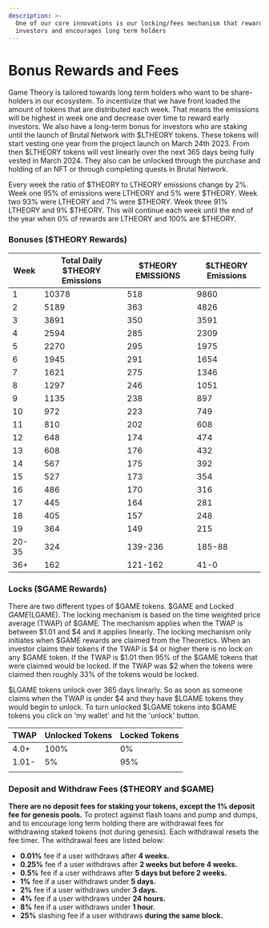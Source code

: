 ```yaml
---
description: >-
  One of our core innovations is our locking/fees mechanism that rewards early
  investors and encourages long term holders
---
```


# Bonus Rewards and Fees

Game Theory is tailored towards long term holders who want to be share-holders in our ecosystem. To incentivize that we have front loaded the amount of tokens that are distributed each week. That means the emissions will be highest in week one and decrease over time to reward early investors. We also have a long-term bonus for investors who are staking until the launch of Brutal Network with $LTHEORY tokens. These tokens will start vesting one year from the project launch on March 24th 2023. From then $LTHEORY tokens will vest linearly over the next 365 days being fully vested in March 2024. They also can be unlocked through the purchase and holding of an NFT or through completing quests in Brutal Network.&#x20;

Every week the ratio of $THEORY to LTHEORY emissions change by 2%. Week one 95% of emissions were LTHEORY and 5% were $THEORY. Week two 93% were LTHEORY and 7% were $THEORY. Week three 91% LTHEORY and 9% $THEORY. This will continue each week until the end of the year when 0% of rewards are LTHEORY and 100% are $THEORY.

### Bonuses ($THEORY Rewards)

| Week  | Total Daily $THEORY Emissions | $THEORY EMISSIONS | $LTHEORY Emissions |
| ----- | ----------------------------- | ----------------- | ------------------ |
| 1     | 10378                         | 518               | 9860               |
| 2     | 5189                          | 363               | 4826               |
| 3     | 3891                          | 350               | 3591               |
| 4     | 2594                          | 285               | 2309               |
| 5     | 2270                          | 295               | 1975               |
| 6     | 1945                          | 291               | 1654               |
| 7     | 1621                          | 275               | 1346               |
| 8     | 1297                          | 246               | 1051               |
| 9     | 1135                          | 238               | 897                |
| 10    | 972                           | 223               | 749                |
| 11    | 810                           | 202               | 608                |
| 12    | 648                           | 174               | 474                |
| 13    | 608                           | 176               | 432                |
| 14    | 567                           | 175               | 392                |
| 15    | 527                           | 173               | 354                |
| 16    | 486                           | 170               | 316                |
| 17    | 445                           | 164               | 281                |
| 18    | 405                           | 157               | 248                |
| 19    | 364                           | 149               | 215                |
| 20-35 | 324                           | 139-236           | 185-88             |
| 36+   | 162                           | 121-162           | 41-0               |

### Locks ($GAME Rewards)

There are two different types of $GAME tokens. $GAME and Locked $GAME ($LGAME). The locking mechanism is based on the time weighted price average (TWAP) of $GAME. The mechanism applies when the TWAP is between $1.01 and $4 and it applies linearly. The locking mechanism only initiates when $GAME rewards are claimed from the Theoretics. When an investor claims their tokens if the TWAP is $4 or higher there is no lock on any $GAME token. If the TWAP is $1.01 then 95% of the $GAME tokens that were claimed would be locked. If the TWAP was $2 when the tokens were claimed then roughly 33% of the tokens would be locked.&#x20;

$LGAME tokens unlock over 365 days linearly. So as soon as someone claims when the TWAP is under $4 and they have $LGAME tokens they would begin to unlock. To turn unlocked $LGAME tokens into $GAME tokens you click on 'my wallet' and hit the 'unlock' button.&#x20;

| TWAP  | Unlocked Tokens | Locked Tokens |
| ----- | --------------- | ------------- |
| 4.0+  | 100%            | 0%            |
| 1.01- | 5%              | 95%           |
|       |                 |               |



### Deposit and Withdraw Fees ($THEORY and $GAME)

**There are no deposit fees for staking your tokens, except the 1% deposit fee for genesis pools.** To protect against flash loans and pump and dumps, and to encourage long term holding there are withdrawal fees for withdrawing staked tokens (not during genesis). Each withdrawal resets the fee timer. The withdrawal fees are listed below:

* **0.01%** fee if a user withdraws after **4 weeks.**
* **0.25%** fee if a user withdraws after **2 weeks but before 4 weeks.**
* **0.5%** fee if a user withdraws after **5 days but before 2 weeks.**
* **1%** fee if a user withdraws under **5 days.**
* **2%** fee if a user withdraws under **3 days.**&#x20;
* **4%** fee if a user withdraws under **24 hours.**&#x20;
* **8%** fee if a user withdraws under **1 hour.**
* **25%** slashing fee if a user withdraws **during the same block.**
